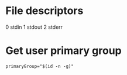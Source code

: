 # File descriptors

0 stdin
1 stdout
2 stderr

# Get user primary group
```
primaryGroup="$(id -n -g)"
```
